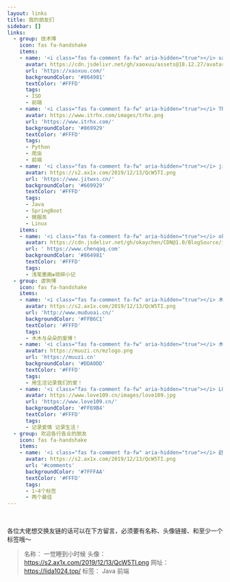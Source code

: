 ```yaml
---
layout: links
title: 我的朋友们
sidebar: []
links:
  - group: 技术博
    icon: fas fa-handshake
    items:
    - name: '<i class="fas fa-comment fa-fw" aria-hidden="true"></i> xaoxuxu'
      avatar: https://cdn.jsdelivr.net/gh/xaoxuu/assets@18.12.27/avatar/avatar.png
      url: 'https://xaoxuu.com/'
      backgroundColor: '#864981'
      textColor: '#FFFD'
      tags:
      - ISO
      - 前端
    - name: '<i class="fas fa-comment fa-fw" aria-hidden="true"></i> TRHX’S BLOG'
      avatar: https://www.itrhx.com/images/trhx.png
      url: 'https://www.itrhx.com/'
      backgroundColor: '#869929'
      textColor: '#FFFD'
      tags:
      - Python
      - 爬虫
      - 前端
    - name: '<i class="fas fa-comment fa-fw" aria-hidden="true"></i> jitwxs'
      avatar: https://s2.ax1x.com/2019/12/13/QcW5TI.png
      url: 'https://www.jitwxs.cn/'
      backgroundColor: '#669929'
      textColor: '#FFFD'
      tags:
      - Java
      - SpringBoot
      - 微服务
      - Linux
	items:
    - name: '<i class="fas fa-comment fa-fw" aria-hidden="true"></i> okaychen'
      avatar: https://cdn.jsdelivr.net/gh/okaychen/CDN@1.0/BlogSource/icon/header.jpg
      url: ' https://www.chenqaq.com'
      backgroundColor: '#864981'
      textColor: '#FFFD'
      tags:
      - 浅笔墨画❀琐碎小记 
  - group: 虐狗博
    icon: fas fa-handshake
    items:
    - name: '<i class="fas fa-comment fa-fw" aria-hidden="true"></i> 木朵爱'
      avatar: https://s2.ax1x.com/2019/12/13/QcW5TI.png
      url: 'http://www.muduoai.cn/'
      backgroundColor: '#FFB6C1'
      textColor: '#FFFD'
      tags:
      - 木木与朵朵的爱博！
    - name: '<i class="fas fa-comment fa-fw" aria-hidden="true"></i> 木子博客'
      avatar: https://muuzi.cn/mzlogo.png
      url: 'https://muuzi.cn'
      backgroundColor: '#DDA0DD'
      textColor: '#FFFD'
      tags:
      - 用生活记录我们的爱！
    - name: '<i class="fas fa-comment fa-fw" aria-hidden="true"></i> LOVE109❤️纪实小屋'
      avatar: https://www.love109.cn/images/love109.jpg
      url: 'https://www.love109.cn/'
      backgroundColor: '#FF69B4'
      textColor: '#FFFD'
      tags:
      - 记录爱情 记录生活！		  
  - group: 欢迎各行各业的朋友
    icon: fas fa-handshake
    items:
    - name: '<i class="fas fa-comment fa-fw" aria-hidden="true"></i> 赶快留言吧'
      avatar: https://s2.ax1x.com/2019/12/13/QcW5TI.png
      url: '#comments'
      backgroundColor: '#7FFFAA'
      textColor: '#FFFD'
      tags:
      - 1~4个标签
      - 两个最佳
---
```


<br>

各位大佬想交换友链的话可以在下方留言，必须要有名称、头像链接、和至少一个标签哦～

> 名称： 一觉睡到小时候
头像： https://s2.ax1x.com/2019/12/13/QcW5TI.png
网址： https://lida1024.top/
标签： Java  前端
